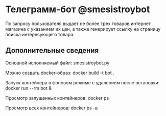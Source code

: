 # Телеграмм-бот @smesistroybot

По запросу пользователя выдает не более трех товаров интернет магазина с указанием их цен, а также генерирует ссылку на страницу поиска интересующего товара.

## Дополнительные сведения
Основной исполняемый файл: smesistroybot.py

Можно создать docker-образ:
docker build -t bot .

Запуск контейнера в фоновом режиме с удалением после остановки:
docker run --rm bot &

Просмотр запущенных контейнеров:
docker ps

Просмотр всех контейнеров:
docker ps -a
